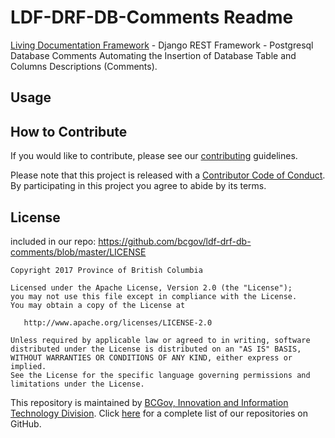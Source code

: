 # LDF-DRF-DB-Comments Readme
[Living Documentation Framework](LiveDoc_Framework.md) - Django REST Framework - Postgresql Database Comments
Automating the Insertion of Database Table and Columns Descriptions (Comments). 

## Usage


## How to Contribute

If you would like to contribute, please see our [contributing](https://github.com/bcgov/ldf-drf-db-comments/blob/master/contributing.md) guidelines.

Please note that this project is released with a [Contributor Code of Conduct](https://github.com/bcgov/ldf-drf-db-comments/blob/master/code_of_conduct.md). By participating in this project you agree to abide by its terms.

## License

included in our repo: https://github.com/bcgov/ldf-drf-db-comments/blob/master/LICENSE
```
Copyright 2017 Province of British Columbia

Licensed under the Apache License, Version 2.0 (the "License");
you may not use this file except in compliance with the License.
You may obtain a copy of the License at

   http://www.apache.org/licenses/LICENSE-2.0

Unless required by applicable law or agreed to in writing, software
distributed under the License is distributed on an "AS IS" BASIS,
WITHOUT WARRANTIES OR CONDITIONS OF ANY KIND, either express or implied.
See the License for the specific language governing permissions and
limitations under the License.
```

This repository is maintained by [BCGov, Innovation and Information Technology Division](). Click [here](https://github.com/bcgov?q=ldf) for a complete list of our repositories on GitHub.
